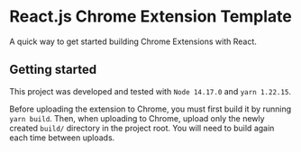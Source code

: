 # React.js Chrome Extension Template
A quick way to get started building Chrome Extensions with React.

## Getting started
This project was developed and tested with `Node 14.17.0` and `yarn 1.22.15`.

Before uploading the extension to Chrome, you must first build it by running `yarn build`. Then, when uploading to Chrome, upload only the newly created `build/` directory in the project root. You will need to build again each time between uploads. 